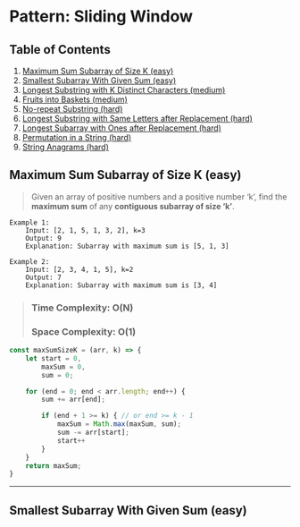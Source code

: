 # Pattern: Sliding Window

## Table of Contents

1. [Maximum Sum Subarray of Size K (easy)](#maximum-sum-subarray-of-size-k-easy)
2. [Smallest Subarray With Given Sum (easy)](#smallest-subarray-with-given-sum-easy)
3. [Longest Substring with K Distinct Characters (medium)](#longest-substring-with-k-distinct-characters-medium)
4. [Fruits into Baskets (medium)](#fruits-into-baskets-medium)
5. [No-repeat Substring (hard)](#no-repeat-substring-hard)
6. [Longest Substring with Same Letters after Replacement (hard)](#longest-substring-with-same-letters-after-replacement-hard)
7. [Longest Subarray with Ones after Replacement (hard)](#longest-subarray-with-ones-after-replacement-hard)
8. [Permutation in a String (hard)](#permutation-in-a-string-hard)
9. [String Anagrams (hard)](#string-anagrams-hard)


## Maximum Sum Subarray of Size K (easy)

> Given an array of positive numbers and a positive number ‘k’, find the **maximum sum** of any **contiguous subarray of size ‘k’**.

```
Example 1:
    Input: [2, 1, 5, 1, 3, 2], k=3
    Output: 9
    Explanation: Subarray with maximum sum is [5, 1, 3]

Example 2:
    Input: [2, 3, 4, 1, 5], k=2
    Output: 7
    Explanation: Subarray with maximum sum is [3, 4]
```    

>### **Time Complexity: O(N)**
>### **Space Complexity: O(1)**

```javascript
const maxSumSizeK = (arr, k) => {
    let start = 0,
        maxSum = 0,
        sum = 0;

    for (end = 0; end < arr.length; end++) {
        sum += arr[end];

        if (end + 1 >= k) { // or end >= k - 1
            maxSum = Math.max(maxSum, sum);
            sum -= arr[start];
            start++
        }
    }
    return maxSum;
}
```
---

## Smallest Subarray With Given Sum (easy)